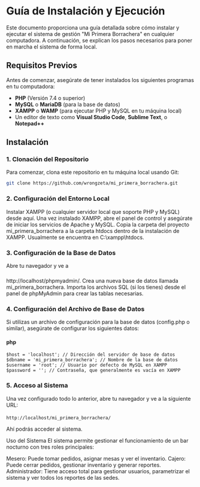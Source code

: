 # Guía de Instalación y Ejecución

Este documento proporciona una guía detallada sobre cómo instalar y ejecutar el sistema de gestión "Mi Primera Borrachera" en cualquier computadora. A continuación, se explican los pasos necesarios para poner en marcha el sistema de forma local.

## Requisitos Previos

Antes de comenzar, asegúrate de tener instalados los siguientes programas en tu computadora:

- **PHP** (Versión 7.4 o superior)
- **MySQL** o **MariaDB** (para la base de datos)
- **XAMPP** o **WAMP** (para ejecutar PHP y MySQL en tu máquina local)
- Un editor de texto como **Visual Studio Code**, **Sublime Text**, o **Notepad++**

## Instalación

### 1. Clonación del Repositorio

Para comenzar, clona este repositorio en tu máquina local usando Git:

```bash
git clone https://github.com/wrongzeta/mi_primera_borrachera.git
```

### 2. Configuración del Entorno Local
Instalar XAMPP (o cualquier servidor local que soporte PHP y MySQL) desde aquí.
Una vez instalado XAMPP, abre el panel de control y asegúrate de iniciar los servicios de Apache y MySQL.
Copia la carpeta del proyecto mi_primera_borrachera a la carpeta htdocs dentro de la instalación de XAMPP. Usualmente se encuentra en C:\xampp\htdocs\.
### 3. Configuración de la Base de Datos
Abre tu navegador y ve a 
###
http://localhost/phpmyadmin/.
Crea una nueva base de datos llamada mi_primera_borrachera.
Importa los archivos SQL (si los tienes) desde el panel de phpMyAdmin para crear las tablas necesarias.
### 4. Configuración del Archivo de Base de Datos
Si utilizas un archivo de configuración para la base de datos (config.php o similar), asegúrate de configurar los siguientes datos:

#### php
    $host = 'localhost'; // Dirección del servidor de base de datos
    $dbname = 'mi_primera_borrachera'; // Nombre de la base de datos
    $username = 'root'; // Usuario por defecto de MySQL en XAMPP
    $password = ''; // Contraseña, que generalmente es vacía en XAMPP

### 5. Acceso al Sistema
Una vez configurado todo lo anterior, abre tu navegador y ve a la siguiente URL:
####
    http://localhost/mi_primera_borrachera/
Ahí podrás acceder al sistema.

Uso del Sistema
 El sistema permite gestionar el funcionamiento de un bar nocturno con tres roles principales:

Mesero: Puede tomar pedidos, asignar mesas y ver el inventario.
Cajero: Puede cerrar pedidos, gestionar inventario y generar reportes.
Administrador: Tiene acceso total para gestionar usuarios, parametrizar el sistema y ver todos los reportes de las sedes.
